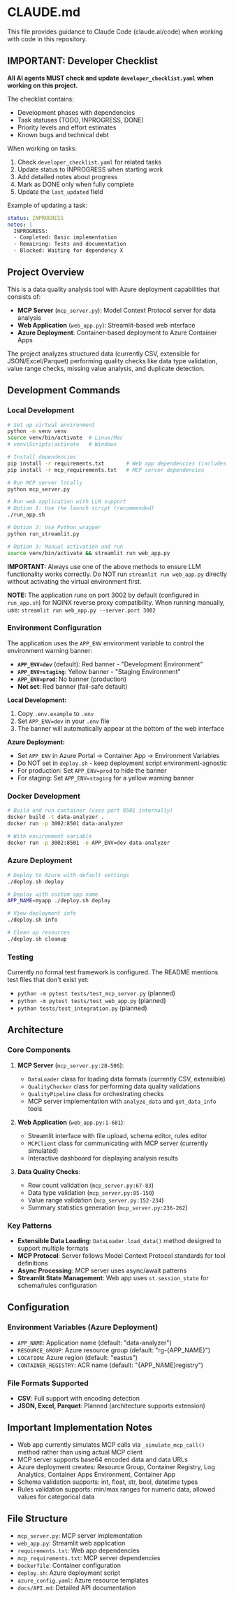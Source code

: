 # CLAUDE.md

This file provides guidance to Claude Code (claude.ai/code) when working with code in this repository.

## IMPORTANT: Developer Checklist

**All AI agents MUST check and update `developer_checklist.yaml` when working on this project.**

The checklist contains:
- Development phases with dependencies
- Task statuses (TODO, INPROGRESS, DONE)
- Priority levels and effort estimates
- Known bugs and technical debt

When working on tasks:
1. Check `developer_checklist.yaml` for related tasks
2. Update status to INPROGRESS when starting work
3. Add detailed notes about progress
4. Mark as DONE only when fully complete
5. Update the `last_updated` field

Example of updating a task:
```yaml
status: INPROGRESS
notes: |
  INPROGRESS:
  - Completed: Basic implementation
  - Remaining: Tests and documentation
  - Blocked: Waiting for dependency X
```

## Project Overview

This is a data quality analysis tool with Azure deployment capabilities that consists of:
- **MCP Server** (`mcp_server.py`): Model Context Protocol server for data analysis
- **Web Application** (`web_app.py`): Streamlit-based web interface
- **Azure Deployment**: Container-based deployment to Azure Container Apps

The project analyzes structured data (currently CSV, extensible for JSON/Excel/Parquet) performing quality checks like data type validation, value range checks, missing value analysis, and duplicate detection.

## Development Commands

### Local Development
```bash
# Set up virtual environment
python -m venv venv
source venv/bin/activate  # Linux/Mac
# venv\Scripts\activate   # Windows

# Install dependencies
pip install -r requirements.txt       # Web app dependencies (includes LLM support)
pip install -r mcp_requirements.txt   # MCP server dependencies

# Run MCP server locally
python mcp_server.py

# Run web application with LLM support
# Option 1: Use the launch script (recommended)
./run_app.sh

# Option 2: Use Python wrapper
python run_streamlit.py

# Option 3: Manual activation and run
source venv/bin/activate && streamlit run web_app.py
```

**IMPORTANT:** Always use one of the above methods to ensure LLM functionality works correctly. Do NOT run `streamlit run web_app.py` directly without activating the virtual environment first.

**NOTE:** The application runs on port 3002 by default (configured in `run_app.sh`) for NGINX reverse proxy compatibility. When running manually, use: `streamlit run web_app.py --server.port 3002`

### Environment Configuration

The application uses the `APP_ENV` environment variable to control the environment warning banner:

- **`APP_ENV=dev`** (default): Red banner - "Development Environment"
- **`APP_ENV=staging`**: Yellow banner - "Staging Environment"
- **`APP_ENV=prod`**: No banner (production)
- **Not set**: Red banner (fail-safe default)

**Local Development:**
1. Copy `.env.example` to `.env`
2. Set `APP_ENV=dev` in your `.env` file
3. The banner will automatically appear at the bottom of the web interface

**Azure Deployment:**
- Set `APP_ENV` in Azure Portal → Container App → Environment Variables
- Do NOT set in `deploy.sh` - keep deployment script environment-agnostic
- For production: Set `APP_ENV=prod` to hide the banner
- For staging: Set `APP_ENV=staging` for a yellow warning banner

### Docker Development
```bash
# Build and run container (uses port 8501 internally)
docker build -t data-analyzer .
docker run -p 3002:8501 data-analyzer

# With environment variable
docker run -p 3002:8501 -e APP_ENV=dev data-analyzer
```

### Azure Deployment
```bash
# Deploy to Azure with default settings
./deploy.sh deploy

# Deploy with custom app name
APP_NAME=myapp ./deploy.sh deploy

# View deployment info
./deploy.sh info

# Clean up resources
./deploy.sh cleanup
```

### Testing
Currently no formal test framework is configured. The README mentions test files that don't exist yet:
- `python -m pytest tests/test_mcp_server.py` (planned)
- `python -m pytest tests/test_web_app.py` (planned)
- `python tests/test_integration.py` (planned)

## Architecture

### Core Components

1. **MCP Server** (`mcp_server.py:28-506`): 
   - `DataLoader` class for loading data formats (currently CSV, extensible)
   - `QualityChecker` class for performing data quality validations
   - `QualityPipeline` class for orchestrating checks
   - MCP server implementation with `analyze_data` and `get_data_info` tools

2. **Web Application** (`web_app.py:1-681`):
   - Streamlit interface with file upload, schema editor, rules editor
   - `MCPClient` class for communicating with MCP server (currently simulated)
   - Interactive dashboard for displaying analysis results

3. **Data Quality Checks**:
   - Row count validation (`mcp_server.py:67-83`)
   - Data type validation (`mcp_server.py:85-150`)
   - Value range validation (`mcp_server.py:152-234`)
   - Summary statistics generation (`mcp_server.py:236-262`)

### Key Patterns

- **Extensible Data Loading**: `DataLoader.load_data()` method designed to support multiple formats
- **MCP Protocol**: Server follows Model Context Protocol standards for tool definitions
- **Async Processing**: MCP server uses async/await patterns
- **Streamlit State Management**: Web app uses `st.session_state` for schema/rules configuration

## Configuration

### Environment Variables (Azure Deployment)
- `APP_NAME`: Application name (default: "data-analyzer")
- `RESOURCE_GROUP`: Azure resource group (default: "rg-{APP_NAME}")
- `LOCATION`: Azure region (default: "eastus")
- `CONTAINER_REGISTRY`: ACR name (default: "{APP_NAME}registry")

### File Formats Supported
- **CSV**: Full support with encoding detection
- **JSON, Excel, Parquet**: Planned (architecture supports extension)

## Important Implementation Notes

- Web app currently simulates MCP calls via `_simulate_mcp_call()` method rather than using actual MCP client
- MCP server supports base64 encoded data and data URLs
- Azure deployment creates: Resource Group, Container Registry, Log Analytics, Container Apps Environment, Container App
- Schema validation supports: int, float, str, bool, datetime types
- Rules validation supports: min/max ranges for numeric data, allowed values for categorical data

## File Structure
- `mcp_server.py`: MCP server implementation
- `web_app.py`: Streamlit web application  
- `requirements.txt`: Web app dependencies
- `mcp_requirements.txt`: MCP server dependencies
- `Dockerfile`: Container configuration
- `deploy.sh`: Azure deployment script
- `azure_config.yaml`: Azure resource templates
- `docs/API.md`: Detailed API documentation